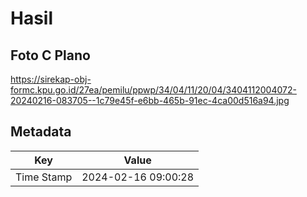 # Hasil

## Foto C Plano

https://sirekap-obj-formc.kpu.go.id/27ea/pemilu/ppwp/34/04/11/20/04/3404112004072-20240216-083705--1c79e45f-e6bb-465b-91ec-4ca00d516a94.jpg


## Metadata

| Key        | Value               |
| ---------- | ------------------- |
| Time Stamp | 2024-02-16 09:00:28 |



